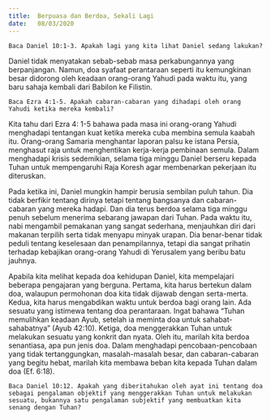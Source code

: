 ```yaml
---
title:  Berpuasa dan Berdoa, Sekali Lagi
date:   08/03/2020
---
```


`Baca Daniel 10:1-3. Apakah lagi yang kita lihat Daniel sedang lakukan?`

Daniel tidak menyatakan sebab-sebab masa perkabungannya yang berpanjangan. Namun, doa syafaat perantaraan seperti itu kemungkinan besar didorong oleh keadaan orang-orang Yahudi pada waktu itu, yang baru sahaja kembali dari Babilon ke Filistin.

`Baca Ezra 4:1-5. Apakah cabaran-cabaran yang dihadapi oleh orang Yahudi ketika mereka kembali?`

Kita tahu dari Ezra 4: 1-5 bahawa pada masa ini orang-orang Yahudi menghadapi tentangan kuat ketika mereka cuba membina semula kaabah itu. Orang-orang Samaria menghantar laporan palsu ke istana Persia, menghasut raja untuk menghentikan kerja-kerja pembinaan semula. Dalam menghadapi krisis sedemikian, selama tiga minggu Daniel berseru kepada Tuhan untuk mempengaruhi Raja Koresh agar membenarkan pekerjaan itu diteruskan.

Pada ketika ini, Daniel mungkin hampir berusia sembilan puluh tahun. Dia tidak berfikir tentang dirinya tetapi tentang bangsanya dan cabaran-cabaran yang mereka hadapi. Dan dia terus berdoa selama tiga minggu penuh sebelum menerima sebarang jawapan dari Tuhan. Pada waktu itu, nabi mengambil pemakanan yang sangat sederhana, menjauhkan diri dari makanan terpilih serta tidak menyapu minyak urapan. Dia benar-benar tidak peduli tentang keselesaan dan penampilannya, tetapi dia sangat prihatin terhadap kebajikan orang-orang Yahudi di Yerusalem yang beribu batu jauhnya.

Apabila kita melihat kepada doa kehidupan Daniel, kita mempelajari  beberapa pengajaran yang berguna. Pertama, kita harus bertekun dalam doa, walaupun permohonan doa kita tidak dijawab dengan serta-merta. Kedua, kita harus mengabdikan waktu untuk berdoa bagi orang lain. Ada sesuatu yang istimewa tentang doa perantaraan. Ingat bahawa “Tuhan memulihkan keadaan Ayub, setelah ia meminta doa untuk sahabat-sahabatnya” (Ayub 42:10). Ketiga, doa menggerakkan Tuhan untuk melakukan sesuatu yang konkrit dan nyata. Oleh itu, marilah kita berdoa senantiasa, apa pun jenis doa. Dalam menghadapi pencobaan-pencobaan yang tidak tertanggungkan, masalah-masalah besar, dan cabaran-cabaran yang begitu hebat, marilah kita membawa beban kita kepada Tuhan dalam doa (Ef. 6:18).

`Baca Daniel 10:12. Apakah yang diberitahukan oleh ayat ini tentang doa sebagai pengalaman objektif yang menggerakkan Tuhan untuk melakukan sesuatu, bukannya satu pengalaman subjektif yang membuatkan kita senang dengan Tuhan?`